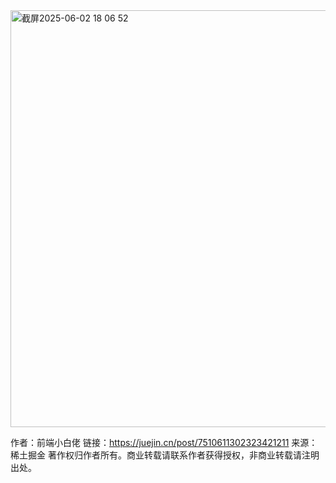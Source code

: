 
<img width="667" alt="截屏2025-06-02 18 06 52" src="https://github.com/user-attachments/assets/4043a90b-a31e-474d-a078-fa2c94235fdc" />

作者：前端小白佬
链接：https://juejin.cn/post/7510611302323421211
来源：稀土掘金
著作权归作者所有。商业转载请联系作者获得授权，非商业转载请注明出处。
